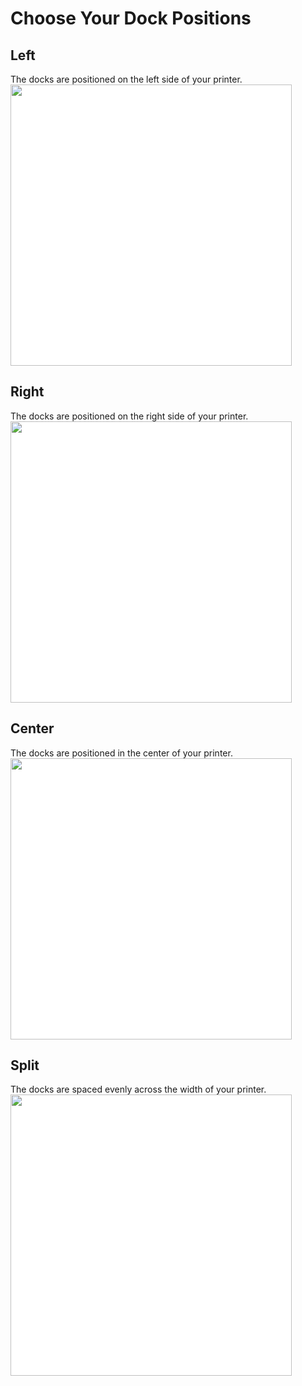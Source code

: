 # Choose Your Dock Positions
## Left
The docks are positioned on the left side of your printer.
<img src="./images/Voron_300_60mm_2tools_left_THREAD.svg" style="margin:0px;background-color: #FFFFFF;" width="450"/>
## Right
The docks are positioned on the right side of your printer.
<img src="./images/Voron_300_60mm_2tools_right_THREAD.svg" style="margin:0px;background-color: #FFFFFF;" width="450"/>
## Center
The docks are positioned in the center of your printer.
<img src="./images/Voron_300_60mm_2tools_center_THREAD.svg" style="margin:0px;background-color: #FFFFFF;" width="450"/>
## Split
The docks are spaced evenly across the width of your printer.
<img src="./images/Voron_300_60mm_2tools_split_THREAD.svg" style="margin:0px;background-color: #FFFFFF;" width="450"/>
